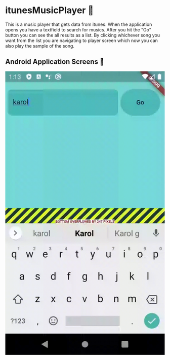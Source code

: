 # itunesMusicPlayer 🎵

This is a music player that gets data from itunes. When the application opens you have a textfield to search for musics. After you hit the "Go" button you can see the all results as a list. By clicking whichever song you want from the list you are navigating to player screen which now you can also play the sample of the song.

## Android Application Screens 📱

![Finished App](https://github.com/xlash5/itunesMusicPlayer/blob/master/demo.gif)
